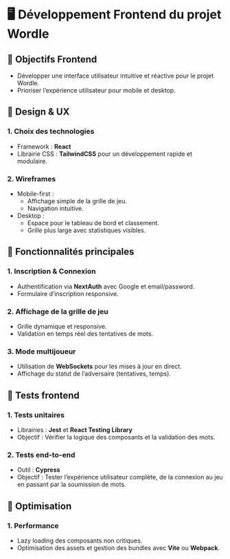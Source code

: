 # 🖥️ **Développement Frontend du projet Wordle**

## 🎯 Objectifs Frontend
- Développer une interface utilisateur intuitive et réactive pour le projet Wordle.
- Prioriser l’expérience utilisateur pour mobile et desktop.

## 🎨 **Design & UX**

### 1. **Choix des technologies**
- Framework : **React**
- Librairie CSS : **TailwindCSS** pour un développement rapide et modulaire.

### 2. **Wireframes**
- Mobile-first :
  - Affichage simple de la grille de jeu.
  - Navigation intuitive.
- Desktop :
  - Espace pour le tableau de bord et classement.
  - Grille plus large avec statistiques visibles.

## 🔧 **Fonctionnalités principales**

### 1. **Inscription & Connexion**
- Authentification via **NextAuth** avec Google et email/password.
- Formulaire d’inscription responsive.

### 2. **Affichage de la grille de jeu**
- Grille dynamique et responsive.
- Validation en temps réel des tentatives de mots.

### 3. **Mode multijoueur**
- Utilisation de **WebSockets** pour les mises à jour en direct.
- Affichage du statut de l’adversaire (tentatives, temps).

## 🧪 **Tests frontend**

### 1. **Tests unitaires**
- Librairies : **Jest** et **React Testing Library**
- Objectif : Vérifier la logique des composants et la validation des mots.

### 2. **Tests end-to-end**
- Outil : **Cypress**
- Objectif : Tester l’expérience utilisateur complète, de la connexion au jeu en passant par la soumission de mots.

## 🚀 **Optimisation**

### 1. **Performance**
- Lazy loading des composants non critiques.
- Optimisation des assets et gestion des bundles avec **Vite** ou **Webpack**.

